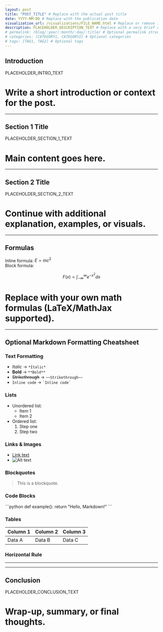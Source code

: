 ```yaml
---
layout: post
title: "POST_TITLE" # Replace with the actual post title
date: YYYY-MM-DD # Replace with the publication date
visualization_url: /visualizations/FILE_NAME.html # Replace or remove if not needed
description: PLACEHOLDER_DESCRIPTION_TEXT # Replace with a very brief description of the post
# permalink: /blog/:year/:month/:day/:title/ # Optional permalink structure
# categories: [CATEGORY1, CATEGORY2] # Optional categories
# tags: [TAG1, TAG2] # Optional tags
---
```


## Introduction  
PLACEHOLDER_INTRO_TEXT  
# Write a short introduction or context for the post.

---

## Section 1 Title  
PLACEHOLDER_SECTION_1_TEXT  
# Main content goes here.

---

## Section 2 Title  
PLACEHOLDER_SECTION_2_TEXT  
# Continue with additional explanation, examples, or visuals.

---

## Formulas  
Inline formula: $E = mc^2$  
Block formula:  

$$
F(x) = \int_{-\infty}^{\infty} e^{-x^2} dx
$$

# Replace with your own math formulas (LaTeX/MathJax supported).

---

## Optional Markdown Formatting Cheatsheet  

### Text Formatting  
- *Italic* → `*Italic*`  
- **Bold** → `**Bold**`  
- ~~Strikethrough~~ → `~~Strikethrough~~`  
- `Inline code` → `` `Inline code` ``  

### Lists  
- Unordered list:  
  - Item 1  
  - Item 2  
- Ordered list:  
  1. Step one  
  2. Step two  

### Links & Images  
- [Link text](https://example.com)  
- ![Alt text](https://via.placeholder.com/150 "Optional Title")  

### Blockquotes  
> This is a blockquote.  

### Code Blocks  
\`\`\`python
def example():
    return "Hello, Markdown!"
\`\`\`  

### Tables  
| Column 1 | Column 2 | Column 3 |
|----------|----------|----------|
| Data A   | Data B   | Data C   |

### Horizontal Rule  
---

---

## Conclusion  
PLACEHOLDER_CONCLUSION_TEXT  
# Wrap-up, summary, or final thoughts.
